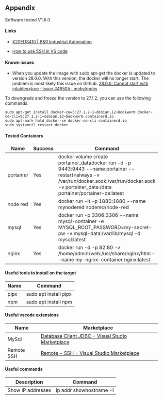 ## Appendix

Software tested V1.6.0

#### Links

* [X20EDS410 | B&R Industrial Automation](https://www.br-automation.com/de-at/produkte/steuerungssysteme/x20-system/x20-edge/x20eds410/ "https://www.br-automation.com/de-at/produkte/steuerungssysteme/x20-system/x20-edge/x20eds410/")

* [How to use SSH in VS code](https://www.bing.com/videos/riverview/relatedvideo?q=ssh+client+for+vscode&mid=5CFB151A591BAD4729B55CFB151A591BAD4729B5&FORM=VIRE "https://www.bing.com/videos/riverview/relatedvideo?q=ssh+client+for+vscode&mid=5CFB151A591BAD4729B55CFB151A591BAD4729B5&FORM=VIRE")

#### Known issues

*   When you update the image with sudo apt-get the docker is updated to version 28.0.0. With this version, the docker will no longer start. The problem is most likely this issue on Github: [28.0.0: Cannot start with iptables=true · Issue #49505 · moby/moby](https://github.com/moby/moby/issues/49505 "https://github.com/moby/moby/issues/49505")  

To downgrade and freeze the version to 27.1.2, you can use the following commands:

```
sudo apt-get install docker-ce=5:27.1.2-1~debian.12~bookworm docker-ce-cli=5:27.1.2-1~debian.12~bookworm containerd.io
sudo apt-mark hold docker-ce docker-ce-cli containerd.io
sudo systemctl restart docker
```
    

#### Tested Containers

| Name | Success | Command |
| --- | --- | --- |
| portainer | Yes | docker volume create portainer_datadocker run -d -p 9443:9443 --name portainer --restart=always -v /var/run/docker.sock:/var/run/docker.sock -v portainer_data:/data portainer/portainer-ce:latest |
| node red | Yes | docker run -it -p 1880:1880 --name mynodered nodered/node-red |
| mysql | Yes | docker run -p 3306:3306 --name mysql-container -e MYSQL_ROOT_PASSWORD=my-secret-pw -v mysql-data:/var/lib/mysql -d mysql:latest |
| nginx | Yes | docker run -d -p 82:80 -v /home/admin/web:/usr/share/nginx/html --name my-nginx-container nginx:latest |


#### Useful tools to install on the target

| Name | Command |
| --- | --- |
| pipx | sudo apt install pipx |
| npm | sudo apt install npm |


#### Useful vscode extensions

| Name | Marketplace |
| --- | --- |
| MySql | [Database Client JDBC - Visual Studio Marketplace](https://marketplace.visualstudio.com/items?itemName=cweijan.dbclient-jdbc) |
| Remote SSH | [Remote - SSH - Visual Studio Marketplace](https://marketplace.visualstudio.com/items?itemName=ms-vscode-remote.remote-ssh) |


#### Useful commands

| Description | Command |
| --- | --- |
| Show IP addresses | ip addr showhostname -I |

